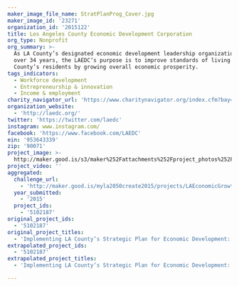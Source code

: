```yaml
---
maker_image_file_name: StratPlanProg_Cover.jpg
maker_image_id: '23271'
organization_id: '2015122'
title: Los Angeles County Economic Development Corporation
org_type: Nonprofit
org_summary: >-
  As LA County’s designated economic development leadership organization for
  over 34 years, the LAEDC’s purpose is to improve standards of living for LA
  County’s residents by growing overall economic prosperity.
tags_indicators:
  - Workforce development
  - Entrepreneurship & innovation
  - Income & employment
charity_navigator_url: 'https://www.charitynavigator.org/index.cfm?bay=search.profile&ein=953643339'
organization_website:
  - 'http://laedc.org/'
twitter: 'https://twitter.com/laedc'
instagram: www.instagram.com/
facebook: 'https://www.facebook.com/LAEDC'
ein: '953643339'
zip: '90071'
project_image: >-
  http://maker.good.is/s3/maker%252Fattachments%252Fproject_photos%252Fimages%252F23271%252Fdisplay%252FStratPlanProg_Cover.jpg=c570x385
project_video: ''
aggregated:
  challenge_url:
    - 'http://maker.good.is/myla2050create2015/projects/LAEconomicGrowthPlan.html'
  year_submitted:
    - '2015'
  project_ids:
    - '5102187'
original_project_ids:
  - '5102187'
original_project_titles:
  - 'Implementing LA County’s Strategic Plan for Economic Development: 2016-2020 '
extrapolated_project_ids:
  - '5102187'
extrapolated_project_titles:
  - 'Implementing LA County’s Strategic Plan for Economic Development: 2016-2020'

---
```

